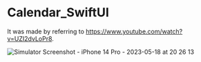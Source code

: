 # Calendar_SwiftUI
It was made by referring to https://www.youtube.com/watch?v=UZI2dvLoPr8.

![Simulator Screenshot - iPhone 14 Pro - 2023-05-18 at 20 26 13](https://github.com/dzlks6375/Calendar_SwiftUI/assets/46893203/fd0c8d90-6c22-49f0-93f1-7f62200d6f63)
